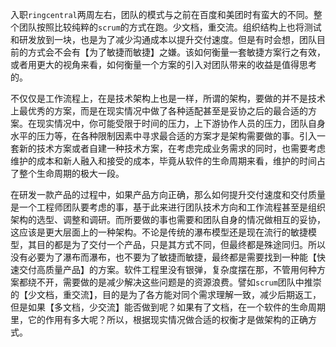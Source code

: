 入职`ringcentral`两周左右，团队的模式与之前在百度和美团时有蛮大的不同。整个团队按照比较纯粹的`scrum`的方式在跑。少文档，重交流。组织结构上也将测试和研发放到一块，也是为了减少沟通成本以提升交付速度。但是有时会想，团队目前的方式会不会有【为了敏捷而敏捷】之嫌。该如何衡量一套敏捷方案行之有效，或者用更大的视角来看，如何衡量一个方案的引入对团队带来的收益是值得思考的。

不仅仅是工作流程上，在是技术架构上也是一样，所谓的架构，要做的并不是技术上最优秀的方案，而是在现实情况中做了各种适配甚至是妥协之后的最合适的方案。在现实情况中，你可能受限于时间的压力，上下游协作人员的压力，团队自身水平的压力等，在各种限制因素中寻求最合适的方案才是架构需要做的事。引入一套新的技术方案或者自建一种技术方案，在考虑完成业务需求的同时，也需要考虑维护的成本和新人融入和接受的成本，毕竟从软件的生命周期来看，维护的时间占了整个生命周期的极大一段。

在研发一款产品的过程中，如果产品方向正确，那么如何提升交付速度和交付质量是一个工程师团队要考虑的事，基于此来进行团队技术方向和工作流程甚至是组织架构的选型、调整和调研。而所要做的事也需要和团队自身的情况做相互的妥协，这应该是更大层面上的一种架构。不论是传统的瀑布模型还是现在流行的敏捷模型，其目的都是为了交付一个产品，只是其方式不同，但最终都是殊途同归。所以没有必要为了瀑布而瀑布，也不要为了敏捷而敏捷，最终都是需要找到一种能【快速交付高质量产品】的方案。软件工程里没有银弹，复杂度摆在那，不管用何种方案都绕不开，需要做的是减少解决这些问题是的资源浪费。譬如`scrum`团队中推崇的【少文档，重交流】，目的是为了各方能对同个需求理解一致，减少后期返工，但是如果【多文档，少交流】能否做到呢？如果有了文档，在一个软件的生命周期里，它的作用有多大呢？所以，根据现实情况做合适的权衡才是做架构的正确方式。
